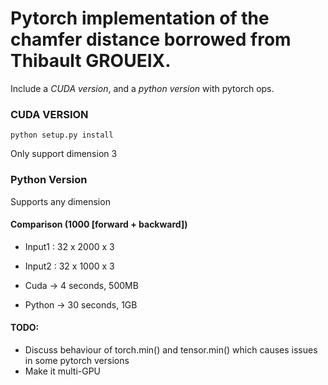 # Pytorch implementation of the chamfer distance borrowed from Thibault GROUEIX.

Include a *CUDA version*, and a *python version* with pytorch ops.

### CUDA VERSION

`python setup.py install`

Only support dimension 3

### Python Version

Supports any dimension

#### Comparison (1000 [forward + backward])

* Input1 : 32 x 2000 x 3

* Input2 : 32 x 1000 x 3

* Cuda -> 4 seconds, 500MB

* Python -> 30 seconds, 1GB 



#### TODO:

* Discuss behaviour of torch.min() and tensor.min() which causes issues in some pytorch versions
* Make it multi-GPU

